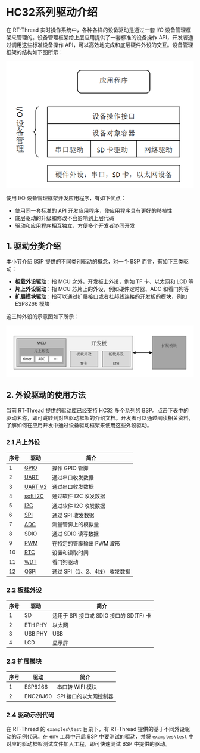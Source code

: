 # HC32系列驱动介绍

在 RT-Thread 实时操作系统中，各种各样的设备驱动是通过一套  I/O 设备管理框架来管理的。设备管理框架给上层应用提供了一套标准的设备操作 API，开发者通过调用这些标准设备操作 API，可以高效地完成和底层硬件外设的交互。设备管理框架的结构如下图所示：

![rt_device](figures/rt_device.png)

使用 I/O 设备管理框架开发应用程序，有如下优点：

- 使用同一套标准的 API 开发应用程序，使应用程序具有更好的移植性
- 底层驱动的升级和修改不会影响到上层代码
- 驱动和应用程序相互独立，方便多个开发者协同开发

## 1. 驱动分类介绍

本小节介绍 BSP 提供的不同类别驱动的概念，对一个 BSP 而言，有如下三类驱动：

- **板载外设驱动**：指 MCU 之外，开发板上外设，例如 TF 卡、以太网和 LCD 等
- **片上外设驱动**：指 MCU 芯片上的外设，例如硬件定时器、ADC 和看门狗等
- **扩展模块驱动**：指可以通过扩展接口或者杜邦线连接的开发板的模块，例如 ESP8266 模块

这三种外设的示意图如下所示：

![Peripheral](figures/Peripheral.png)

## 2. 外设驱动的使用方法

当前 RT-Thread 提供的驱动库已经支持 HC32 多个系列的 BSP。点击下表中的驱动名称，即可跳转到对应驱动框架的介绍文档。开发者可以通过阅读相关资料，了解如何在应用开发中通过设备驱动框架来使用这些外设驱动。

### 2.1 片上外设

| 序号 | 驱动                                                         | 简介                                             |
| ---- | ------------------------------------------------------------ | ------------------------------------------------ |
| 1    | [GPIO](https://www.rt-thread.org/document/site/#/rt-thread-version/rt-thread-standard/programming-manual/device/pin/pin) | 操作 GPIO 管脚                                   |
| 2    | [UART](https://www.rt-thread.org/document/site/#/rt-thread-version/rt-thread-standard/programming-manual/device/uart/uart_v1/uart) | 通过串口收发数据                                 |
| 3    | [UART V2](https://www.rt-thread.org/document/site/#/rt-thread-version/rt-thread-standard/programming-manual/device/uart/uart_v2/uart) | 通过串口收发数据                                 |
| 4    | [soft I2C](https://www.rt-thread.org/document/site/#/rt-thread-version/rt-thread-standard/programming-manual/device/i2c/i2c) | 通过软件 I2C 收发数据                            |
| 5    | [I2C](https://www.rt-thread.org/document/site/#/rt-thread-version/rt-thread-standard/programming-manual/device/i2c/i2c) | 通过软件 I2C 收发数据                            |
| 6    | [SPI](https://www.rt-thread.org/document/site/#/rt-thread-version/rt-thread-standard/programming-manual/device/spi/spi) | 通过 SPI 收发数据                                |
| 7    | [ADC](https://www.rt-thread.org/document/site/#/rt-thread-version/rt-thread-standard/programming-manual/device/adc/adc) | 测量管脚上的模拟量                               |
| 8    | SDIO                                                         | 通过 SDIO 读写数据                               |
| 9    | [PWM](https://www.rt-thread.org/document/site/#/rt-thread-version/rt-thread-standard/programming-manual/device/pwm/pwm) | 在特定的管脚输出 PWM 波形                        |
| 10    | [RTC](https://www.rt-thread.org/document/site/#/rt-thread-version/rt-thread-standard/programming-manual/device/rtc/rtc) | 设置和读取时间                                   |
| 11   | [WDT](https://www.rt-thread.org/document/site/#/rt-thread-version/rt-thread-standard/programming-manual/device/watchdog/watchdog) | 看门狗驱动                                       |
| 12   | [QSPI](https://www.rt-thread.org/document/site/#/rt-thread-version/rt-thread-standard/programming-manual/device/spi/spi?id=配置-qspi-设备) | 通过 SPI（1、2、4线） 收发数据                   |

### 2.2 板载外设

| 序号 | 驱动    | 简介                                    |
| ---- | ------- | --------------------------------------- |
| 1    | SD      | 适用于 SPI 接口或 SDIO 接口的 SD(TF) 卡 |
| 2    | ETH PHY | 以太网                                  |
| 3    | USB PHY | USB                                     |
| 4    | LCD     | 显示屏                                  |

### 2.3 扩展模块

| 序号 | 驱动     | 简介                   |
| ---- | -------- | ---------------------- |
| 1    | ESP8266  | 串口转 WIFI 模块       |
| 2    | ENC28J60 | SPI 接口的以太网控制器 |

### 2.4 驱动示例代码

在 RT-Thread 的 `examples\test` 目录下，有 RT-Thread 提供的基于不同外设驱动的示例代码。在 env 工具中开启 BSP 中要测试的驱动，并将 `examples\test` 中对应的驱动框架测试文件加入工程，即可快速测试 BSP 中提供的驱动。